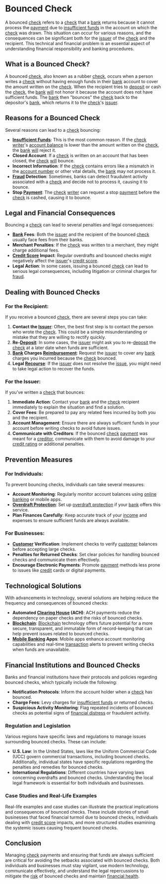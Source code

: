 # Bounced Check

A bounced [check](../c/check.md) refers to a [check](../c/check.md) that a [bank](../b/bank.md) returns because it cannot process the [payment](../p/payment.md) due to [insufficient funds](../i/insufficient_funds.md) in the account on which the [check](../c/check.md) was drawn. This situation can occur for various reasons, and the consequences can be significant both for the [issuer](../i/issuer.md) of the [check](../c/check.md) and the recipient. This technical and financial problem is an essential aspect of understanding financial responsibility and banking procedures.

## What is a Bounced Check?

A bounced [check](../c/check.md), also known as a rubber [check](../c/check.md), occurs when a person writes a [check](../c/check.md) without having enough funds in their [bank](../b/bank.md) account to cover the amount written on the [check](../c/check.md). When the recipient tries to [deposit](../d/deposit.md) or cash the [check](../c/check.md), the [bank](../b/bank.md) [will](../w/will.md) not honor it because the account does not have sufficient funds. The [bank](../b/bank.md) then "bounces" the [check](../c/check.md) back to the depositor's [bank](../b/bank.md), which returns it to the [check](../c/check.md)'s [issuer](../i/issuer.md).

## Reasons for a Bounced Check

Several reasons can lead to a [check](../c/check.md) bouncing:

- **[Insufficient Funds](../i/insufficient_funds.md)**: This is the most common reason. If the [check](../c/check.md) [writer](../w/writer.md)'s [account balance](../a/account_balance.md) is lower than the amount written on the [check](../c/check.md), the [bank](../b/bank.md) [will](../w/will.md) reject it.
- **Closed Account**: If a [check](../c/check.md) is written on an account that has been closed, the [check](../c/check.md) [will](../w/will.md) bounce.
- **Incorrect Information**: If the [check](../c/check.md) contains errors like a mismatch in the [account number](../a/account_number.md) or other vital details, the [bank](../b/bank.md) may not process it.
- **[Fraud](../f/fraud.md) Detection**: Sometimes, banks can detect fraudulent activity associated with a [check](../c/check.md) and decide not to process it, causing it to bounce.
- **Stop [Payment](../p/payment.md)**: The [check](../c/check.md) [writer](../w/writer.md) can request a stop [payment](../p/payment.md) before the [check](../c/check.md) is cashed, causing it to bounce.

## Legal and Financial Consequences

Bouncing a [check](../c/check.md) can lead to several penalties and legal consequences:

- **[Bank](../b/bank.md) Fees**: Both the [issuer](../i/issuer.md) and the recipient of the bounced [check](../c/check.md) usually face fees from their banks.
- **Merchant Penalties**: If the [check](../c/check.md) was written to a merchant, they might charge additional fees.
- **[Credit Score](../c/credit_score.md) Impact**: Regular overdrafts and bounced checks might negatively affect the [issuer](../i/issuer.md)'s [credit score](../c/credit_score.md).
- **Legal Action**: In some cases, issuing a bounced [check](../c/check.md) can lead to serious legal consequences, including litigation or criminal charges for [fraud](../f/fraud.md).

## Dealing with Bounced Checks

### For the Recipient:

If you receive a bounced [check](../c/check.md), there are several steps you can take:

1. **Contact the [Issuer](../i/issuer.md)**: Often, the best first step is to contact the person who wrote the [check](../c/check.md). This could be a simple misunderstanding or mistake that they are willing to rectify quickly.
2. **Re-[Deposit](../d/deposit.md)**: In some cases, the [issuer](../i/issuer.md) might ask you to re-[deposit](../d/deposit.md) the [check](../c/check.md) at a later date when funds are sufficient.
3. **[Bank](../b/bank.md) Charges [Reimbursement](../r/reimbursement.md)**: Request the [issuer](../i/issuer.md) to cover any [bank](../b/bank.md) charges you incurred because the [check](../c/check.md) bounced.
4. **Legal [Recourse](../r/recourse.md)**: If the [issuer](../i/issuer.md) does not resolve the [issue](../i/issue.md), you might need to take legal action to recover the funds.

### For the Issuer:

If you've written a [check](../c/check.md) that bounces:

1. **Immediate Action**: Contact your [bank](../b/bank.md) and the [check](../c/check.md) recipient immediately to explain the situation and find a solution.
2. **Cover Fees**: Be prepared to pay any related fees incurred by both you and the recipient.
3. **Account Management**: Ensure there are always sufficient funds in your account before writing checks to avoid future issues.
4. **Communicate with Creditors**: If the bounced [check](../c/check.md) [payment](../p/payment.md) was meant for a [creditor](../c/creditor.md), communicate with them to avoid damage to your [credit rating](../c/credit_rating.md) or additional penalties.

## Prevention Measures

### For Individuals:

To prevent bouncing checks, individuals can take several measures:

- **Account Monitoring**: Regularly monitor account balances using [online banking](../o/online_banking.md) or mobile apps.
- **[Overdraft Protection](../o/overdraft_protection.md)**: Set up [overdraft protection](../o/overdraft_protection.md) if your [bank](../b/bank.md) offers this service.
- **Plan Finances Carefully**: Keep accurate track of your [income](../i/income.md) and expenses to ensure sufficient funds are always available.

### For Businesses:

- **[Customer](../c/customer.md) Verification**: Implement checks to verify [customer](../c/customer.md) balances before accepting large checks.
- **Penalties for Returned Checks**: Set clear policies for handling bounced checks and communicate them effectively.
- **Encourage Electronic Payments**: Promote [payment](../p/payment.md) methods less prone to issues like [credit](../c/credit.md) cards or digital payments.

## Technological Solutions

With advancements in technology, several solutions are helping reduce the frequency and consequences of bounced checks:

- **Automated [Clearing House](../c/clearing_house.md) (ACH)**: ACH payments reduce the dependency on paper checks and the risks of bounced checks.
- **[Blockchain](../b/blockchain_in_trading.md)**: [Blockchain](../b/blockchain_in_trading.md) technology offers future potential for a more secure, transparent, and immutable form of record-keeping that can help prevent issues related to bounced checks.
- **[Mobile Banking](../m/mobile_banking.md) Apps**: Mobile apps enhance account monitoring capabilities and real-time [transaction](../t/transaction.md) alerts to prevent writing checks when funds are unavailable.

## Financial Institutions and Bounced Checks

Banks and financial institutions have their protocols and policies regarding bounced checks, which typically include the following:

- **Notification Protocols**: Inform the account holder when a [check](../c/check.md) has bounced.
- **Charge Fees**: Levy charges for [insufficient funds](../i/insufficient_funds.md) or returned checks.
- **Suspicious Activity Monitoring**: Flag repeated incidents of bounced checks as potential signs of [financial distress](../f/financial_distress.md) or fraudulent activity.

### Regulation and Legislation

Various regions have specific laws and regulations to manage issues surrounding bounced checks. These can include:

- **U.S. Law**: In the United States, laws like the Uniform Commercial Code (UCC) govern commercial transactions, including bounced checks. Additionally, individual states have specific regulations regarding the penalties and remedies for bounced checks.
- **International Regulations**: Different countries have varying laws concerning overdrafts and bounced checks. Understanding the local legal framework is essential for both individuals and businesses.

### Case Studies and Real-Life Examples

Real-life examples and case studies can illustrate the practical implications and consequences of bounced checks. These include stories of small businesses that faced financial turmoil due to bounced checks, individuals dealing with [credit score](../c/credit_score.md) impacts, and more structured studies examining the systemic issues causing frequent bounced checks.

## Conclusion

Managing [check](../c/check.md) payments and ensuring that funds are always sufficient are critical for avoiding the setbacks associated with bounced checks. Both individuals and businesses must stay vigilant, use modern technology, communicate effectively, and understand the legal repercussions to mitigate the [risk](../r/risk.md) of bounced checks and maintain [financial health](../f/financial_health.md).